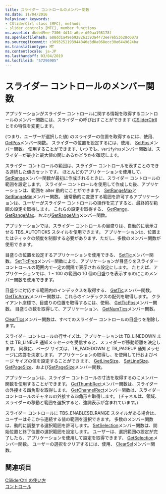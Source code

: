 ```yaml
---
title: スライダー コントロールのメンバー関数
ms.date: 11/04/2016
helpviewer_keywords:
- CSliderCtrl class [MFC], methods
- slider controls [MFC], member functions
ms.assetid: dbde49ee-7306-4d14-a6ce-d09aa198178f
ms.openlocfilehash: a88dd1a49eb928261393a4473ee7eb53628c607a
ms.sourcegitcommit: c3093251193944840e3d0a068ecc30e6449624ba
ms.translationtype: MT
ms.contentlocale: ja-JP
ms.lasthandoff: 03/04/2019
ms.locfileid: "57296905"
---
```

# <a name="slider-control-member-functions"></a>スライダー コントロールのメンバー関数

アプリケーションがスライダー コントロールに関する情報を取得するコントロールのメンバー関数には、スライダーの呼び出すことができます ([CSliderCtrl](../mfc/reference/csliderctrl-class.md)) とその特性を変更します。

(つまり、ユーザーが選択した値) のスライダーの位置を取得するには、使用、 [GetPos](../mfc/reference/csliderctrl-class.md#getpos)メンバー関数。 スライダーの位置を設定するには、使用、 [SetPos](../mfc/reference/csliderctrl-class.md#setpos)メンバー関数。 使用することができます、いつでも、`VerifyPos`メンバー関数は、スライダーが最小と最大値の間にあるかどうかを確認します。

スライダー コントロールの範囲は、スライダー コントロールを表すことのできる連続した値のセットです。 ほとんどのアプリケーションを使用して、 [SetRange](../mfc/reference/csliderctrl-class.md#setrange)メンバー関数が最初に作成されるときに、スライダー コントロールの範囲を設定します。 スライダー コントロールを使用して作成した後、アプリケーションは、範囲を alter 動的にことができます、 [SetRangeMax](../mfc/reference/csliderctrl-class.md#setrangemax)と[SetRangeMin](../mfc/reference/csliderctrl-class.md#setrangemin)メンバー関数。 通常動的に変更する範囲を許可するアプリケーションは、ユーザーがスライダー コントロールの操作を完了すると、最終的な範囲の設定を取得します。 これらの設定を取得する、 [GetRange](../mfc/reference/csliderctrl-class.md#getrange)、 [GetRangeMax](../mfc/reference/csliderctrl-class.md#getrangemax)、および[GetRangeMin](../mfc/reference/csliderctrl-class.md#getrangemin)メンバー関数。

アプリケーションでは、スライダー コントロールの目盛りは、自動的に表示させる TBS_AUTOTICKS スタイルを使用できます。 アプリケーションは、位置またはティックの頻度を制御する必要があります、ただし、多数のメンバー関数が使用できます。

目盛りの位置を設定するアプリケーションを使用できる、 [SetTic](../mfc/reference/csliderctrl-class.md#settic)メンバー関数。 [SetTicFreq](../mfc/reference/csliderctrl-class.md#setticfreq)メンバー関数により、アプリケーションが目盛りをスライダー コントロールの範囲内で一定の間隔で表示される設定にします。 たとえば、アプリケーションでは、1 ~ 100 の範囲の 10 個の目盛りを表示するのにこのメンバー関数を使用できます。

目盛りに対応する範囲内のインデックスを取得する、 [GetTic](../mfc/reference/csliderctrl-class.md#gettic)メンバー関数。 [GetTicArray](../mfc/reference/csliderctrl-class.md#getticarray)メンバー関数は、これらのインデックスの配列を取得します。 クライアント座標で、目盛りの位置を取得するには、使用、 [GetTicPos](../mfc/reference/csliderctrl-class.md#getticpos)メンバー関数。 目盛りの数を取得して、アプリケーション、 [GetNumTics](../mfc/reference/csliderctrl-class.md#getnumtics)メンバー関数。

[ClearTics](../mfc/reference/csliderctrl-class.md#cleartics)メンバー関数は、すべてのスライダー コントロールの目盛りを削除します。

スライダー コントロールの行サイズは、アプリケーションは TB_LINEDOWN または TB_LINEUP 通知メッセージを受信すると、スライダーが移動距離を決定します。 同様に、ページ サイズは、TB_PAGEDOWN と TB_PAGEUP 通知メッセージに応答を決定します。 アプリケーションの取得し、を使用して行およびページ サイズの値を設定することができます、 [GetLineSize](../mfc/reference/csliderctrl-class.md#getlinesize)、 [SetLineSize](../mfc/reference/csliderctrl-class.md#setlinesize)、 [GetPageSize](../mfc/reference/csliderctrl-class.md#getpagesize)、および[SetPageSize](../mfc/reference/csliderctrl-class.md#setpagesize)メンバー関数。

アプリケーションは、スライダー コントロールの寸法を取得するのにメンバー関数を使用することができます。 [GetThumbRect](../mfc/reference/csliderctrl-class.md#getthumbrect)メンバー関数は、スライダーの外接する四角形を取得します。 [GetChannelRect](../mfc/reference/csliderctrl-class.md#getchannelrect)メンバー関数は、スライダー コントロールのチャネルの外接する四角形を取得します。 (チャネルは、領域、スライダーの移動と範囲を選択すると、強調表示が含まれています。)

スライダー コントロールに TBS_ENABLESELRANGE スタイルがある場合は、ユーザーはそこから連続する値の範囲を選択できます。 多数のメンバー関数は、動的に調整する選択範囲を許可します。 [SetSelection](../mfc/reference/csliderctrl-class.md#setselection)メンバー関数は、開始位置と終了位置の選択範囲を設定します。 ユーザーは、選択範囲の設定が完了したら、アプリケーションを使用して設定を取得できます、 [GetSelection](../mfc/reference/csliderctrl-class.md#getselection)メンバー関数。 ユーザーの選択をクリアするには、使用、 [ClearSel](../mfc/reference/csliderctrl-class.md#clearsel)メンバー関数。

## <a name="see-also"></a>関連項目

[CSliderCtrl の使い方](../mfc/using-csliderctrl.md)<br/>
[コントロール](../mfc/controls-mfc.md)
